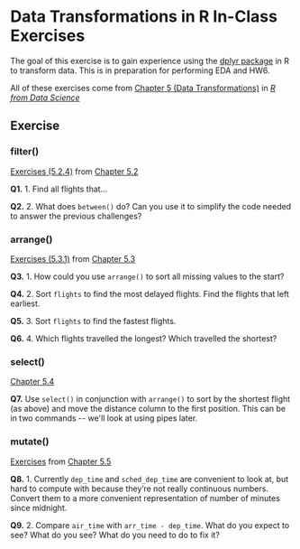 # Data Transformations in R In-Class Exercises

The goal of this exercise is to gain experience using the [dplyr package](https://www.rdocumentation.org/packages/dplyr/versions/0.7.8) in R to transform data. This is in preparation for performing EDA and HW6. 

All of these exercises come from [Chapter 5 (Data Transformations)](https://r4ds.had.co.nz/transform.html) in [*R from Data Science*](https://r4ds.had.co.nz)
 
## Exercise

### filter()

[Exercises (5.2.4)](https://r4ds.had.co.nz/transform.html#exercises-8) from [Chapter 5.2](https://r4ds.had.co.nz/transform.html#filter-rows-with-filter)

**Q1.** 1. Find all flights that...

**Q2.** 2. What does `between()` do? Can you use it to simplify the code needed to answer the previous challenges?

### arrange()

[Exercises (5.3.1)]((https://r4ds.had.co.nz/transform.html#exercises-9)) from [Chapter 5.3](https://r4ds.had.co.nz/transform.html#arrange-rows-with-arrange)

**Q3.** 1. How could you use `arrange()` to sort all missing values to the start? 

**Q4.** 2. Sort `flights` to find the most delayed flights. Find the flights that left earliest.

**Q5.** 3. Sort `flights` to find the fastest flights.

**Q6.** 4. Which flights travelled the longest? Which travelled the shortest?

### select()

[Chapter 5.4](https://r4ds.had.co.nz/transform.html#select)

**Q7.** Use ```select()``` in conjunction with ```arrange()``` to sort by the shortest flight (as above) and move the distance column to the first position. This can be in two commands -- we'll look at using pipes later.

### mutate()

[Exercises](https://r4ds.had.co.nz/transform.html#exercises-11) from [Chapter 5.5](https://r4ds.had.co.nz/transform.html#add-new-variables-with-mutate)

**Q8.** 1. Currently `dep_time` and `sched_dep_time` are convenient to look at, but hard to compute with because they’re not really continuous numbers. Convert them to a more convenient representation of number of minutes since midnight.

**Q9.** 2. Compare `air_time` with `arr_time - dep_time`. What do you expect to see? What do you see? What do you need to do to fix it?
